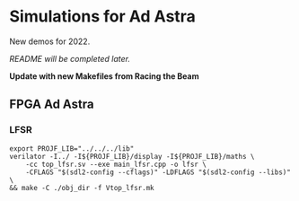 # Simulations for Ad Astra

New demos for 2022.

_README will be completed later._

**Update with new Makefiles from Racing the Beam**

## FPGA Ad Astra

### LFSR

```shell
export PROJF_LIB="../../../lib" 
verilator -I../ -I${PROJF_LIB}/display -I${PROJF_LIB}/maths \
    -cc top_lfsr.sv --exe main_lfsr.cpp -o lfsr \
    -CFLAGS "$(sdl2-config --cflags)" -LDFLAGS "$(sdl2-config --libs)" \
&& make -C ./obj_dir -f Vtop_lfsr.mk
```

